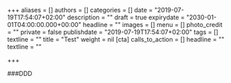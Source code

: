 +++
aliases = []
authors = []
categories = []
date = "2019-07-19T17:54:07+02:00"
description = ""
draft = true
expirydate = "2030-01-01T04:00:00.000+00:00"
headline = ""
images = []
menu = []
photo_credit = ""
private = false
publishdate = "2019-07-19T17:54:07+02:00"
tags = []
textline = ""
title = "Test"
weight = nil
[cta]
calls_to_action = []
headline = ""
textline = ""

+++

\###DDD